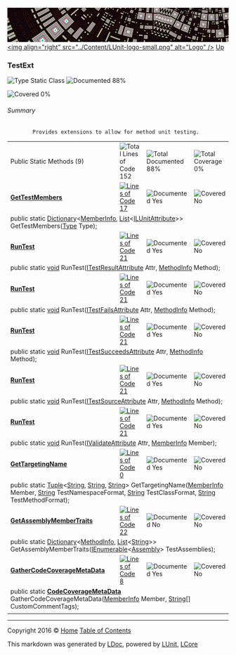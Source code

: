 ![](../Content/LUnit-banner-small.png "")
[&lt;img align=&quot;right&quot; src=&quot;../Content/LUnit-logo-small.png&quot; alt=&quot;Logo&quot; /&gt;](../../README.md)
[Up](../LUnit.md)

### TestExt

![Type Static Class](http://b.repl.ca/v1/Type-Static%20Class-blue.png "") ![Documented 88%](http://b.repl.ca/v1/Documented-88%25-green.png "")

![Covered 0%](http://b.repl.ca/v1/Covered-0%25-red.png "")


###### Summary

            Provides extensions to allow for method unit testing.
            

<table>
<tr><td>Public Static Methods (9)</td>
<td></td>
<td><img src="http://b.repl.ca/v1/Total%20Lines%20of%20Code-152-blue.png" alt="Total Lines of Code 152" /></td>
<td><img src="http://b.repl.ca/v1/Total%20Documented-88%25-green.png" alt="Total Documented 88%" /></td>
<td><img src="http://b.repl.ca/v1/Total%20Coverage-0%25-red.png" alt="Total Coverage 0%" /></td></tr>
<tr><td><strong><a href="TestExt_GetTestMembers.md" alt="">GetTestMembers</a></strong></td>
<td>   </td>
<td><a href="../Extensions/TestExt.cs#L28" alt=""><img src="http://b.repl.ca/v1/Lines%20of%20Code-17-blue.png" alt="Lines of Code 17" /></a></td>
<td><img src="http://b.repl.ca/v1/Documented-Yes-brightgreen.png" alt="Documented Yes" /></td>
<td><img src="http://b.repl.ca/v1/Covered-No-red.png" alt="Covered No" /></td></tr>
<tr><td colspan="5">public static <a href="https://msdn.microsoft.com/en-us/library/xfhwa508.aspx" alt="" target="_blank">Dictionary</a>&lt;<a href="https://msdn.microsoft.com/en-us/library/system.reflection.memberinfo.aspx" alt="">MemberInfo</a>, <a href="https://msdn.microsoft.com/en-us/library/6sh2ey19.aspx" alt="" target="_blank">List</a>&lt;<a href="" alt="" target="_blank">ILUnitAttribute</a>&gt;&gt; GetTestMembers(<a href="https://msdn.microsoft.com/en-us/library/system.type.aspx" alt="">Type</a> Type);</td>
</tr>
<tr><td><strong><a href="TestExt_RunTest-0.md" alt="">RunTest</a></strong></td>
<td>   </td>
<td><a href="../Extensions/TestExt.cs#L58" alt=""><img src="http://b.repl.ca/v1/Lines%20of%20Code-21-blue.png" alt="Lines of Code 21" /></a></td>
<td><img src="http://b.repl.ca/v1/Documented-Yes-brightgreen.png" alt="Documented Yes" /></td>
<td><img src="http://b.repl.ca/v1/Covered-No-red.png" alt="Covered No" /></td></tr>
<tr><td colspan="5">public static <a href="https://msdn.microsoft.com/en-us/library/system.void.aspx" alt="">void</a> RunTest(<a href="" alt="" target="_blank">ITestResultAttribute</a> Attr, <a href="https://msdn.microsoft.com/en-us/library/system.reflection.methodinfo.aspx" alt="">MethodInfo</a> Method);</td>
</tr>
<tr><td><strong><a href="TestExt_RunTest-1.md" alt="">RunTest</a></strong></td>
<td>   </td>
<td><a href="../Extensions/TestExt.cs#L58" alt=""><img src="http://b.repl.ca/v1/Lines%20of%20Code-21-blue.png" alt="Lines of Code 21" /></a></td>
<td><img src="http://b.repl.ca/v1/Documented-Yes-brightgreen.png" alt="Documented Yes" /></td>
<td><img src="http://b.repl.ca/v1/Covered-No-red.png" alt="Covered No" /></td></tr>
<tr><td colspan="5">public static <a href="https://msdn.microsoft.com/en-us/library/system.void.aspx" alt="">void</a> RunTest(<a href="https://www.google.com/#q=C%23+LCore.LUnit.ITestFailsAttribute" alt="Search for 'LCore.LUnit.ITestFailsAttribute'" target="_blank">ITestFailsAttribute</a> Attr, <a href="https://msdn.microsoft.com/en-us/library/system.reflection.methodinfo.aspx" alt="">MethodInfo</a> Method);</td>
</tr>
<tr><td><strong><a href="TestExt_RunTest-2.md" alt="">RunTest</a></strong></td>
<td>   </td>
<td><a href="../Extensions/TestExt.cs#L58" alt=""><img src="http://b.repl.ca/v1/Lines%20of%20Code-21-blue.png" alt="Lines of Code 21" /></a></td>
<td><img src="http://b.repl.ca/v1/Documented-Yes-brightgreen.png" alt="Documented Yes" /></td>
<td><img src="http://b.repl.ca/v1/Covered-No-red.png" alt="Covered No" /></td></tr>
<tr><td colspan="5">public static <a href="https://msdn.microsoft.com/en-us/library/system.void.aspx" alt="">void</a> RunTest(<a href="https://www.google.com/#q=C%23+LCore.LUnit.ITestSucceedsAttribute" alt="Search for 'LCore.LUnit.ITestSucceedsAttribute'" target="_blank">ITestSucceedsAttribute</a> Attr, <a href="https://msdn.microsoft.com/en-us/library/system.reflection.methodinfo.aspx" alt="">MethodInfo</a> Method);</td>
</tr>
<tr><td><strong><a href="TestExt_RunTest-3.md" alt="">RunTest</a></strong></td>
<td>   </td>
<td><a href="../Extensions/TestExt.cs#L58" alt=""><img src="http://b.repl.ca/v1/Lines%20of%20Code-21-blue.png" alt="Lines of Code 21" /></a></td>
<td><img src="http://b.repl.ca/v1/Documented-Yes-brightgreen.png" alt="Documented Yes" /></td>
<td><img src="http://b.repl.ca/v1/Covered-No-red.png" alt="Covered No" /></td></tr>
<tr><td colspan="5">public static <a href="https://msdn.microsoft.com/en-us/library/system.void.aspx" alt="">void</a> RunTest(<a href="https://www.google.com/#q=C%23+LCore.LUnit.ITestSourceAttribute" alt="Search for 'LCore.LUnit.ITestSourceAttribute'" target="_blank">ITestSourceAttribute</a> Attr, <a href="https://msdn.microsoft.com/en-us/library/system.reflection.methodinfo.aspx" alt="">MethodInfo</a> Method);</td>
</tr>
<tr><td><strong><a href="TestExt_RunTest-4.md" alt="">RunTest</a></strong></td>
<td>   </td>
<td><a href="../Extensions/TestExt.cs#L58" alt=""><img src="http://b.repl.ca/v1/Lines%20of%20Code-21-blue.png" alt="Lines of Code 21" /></a></td>
<td><img src="http://b.repl.ca/v1/Documented-Yes-brightgreen.png" alt="Documented Yes" /></td>
<td><img src="http://b.repl.ca/v1/Covered-No-red.png" alt="Covered No" /></td></tr>
<tr><td colspan="5">public static <a href="https://msdn.microsoft.com/en-us/library/system.void.aspx" alt="">void</a> RunTest(<a href="https://www.google.com/#q=C%23+LCore.LUnit.IValidateAttribute" alt="Search for 'LCore.LUnit.IValidateAttribute'" target="_blank">IValidateAttribute</a> Attr, <a href="https://msdn.microsoft.com/en-us/library/system.reflection.memberinfo.aspx" alt="">MemberInfo</a> Member);</td>
</tr>
<tr><td><strong><a href="TestExt_GetTargetingName.md" alt="">GetTargetingName</a></strong></td>
<td>   </td>
<td><a href="../Extensions/TestExt.cs#L177" alt=""><img src="http://b.repl.ca/v1/Lines%20of%20Code-0-red.png" alt="Lines of Code 0" /></a></td>
<td><img src="http://b.repl.ca/v1/Documented-Yes-brightgreen.png" alt="Documented Yes" /></td>
<td><img src="http://b.repl.ca/v1/Covered-No-red.png" alt="Covered No" /></td></tr>
<tr><td colspan="5">public static <a href="https://msdn.microsoft.com/en-us/library/dd387150.aspx" alt="" target="_blank">Tuple</a>&lt;<a href="https://msdn.microsoft.com/en-us/library/system.string.aspx" alt="">String</a>, <a href="https://msdn.microsoft.com/en-us/library/system.string.aspx" alt="">String</a>, <a href="https://msdn.microsoft.com/en-us/library/system.string.aspx" alt="">String</a>&gt; GetTargetingName(<a href="https://msdn.microsoft.com/en-us/library/system.reflection.memberinfo.aspx" alt="">MemberInfo</a> Member, <a href="https://msdn.microsoft.com/en-us/library/system.string.aspx" alt="">String</a> TestNamespaceFormat, <a href="https://msdn.microsoft.com/en-us/library/system.string.aspx" alt="">String</a> TestClassFormat, <a href="https://msdn.microsoft.com/en-us/library/system.string.aspx" alt="">String</a> TestMethodFormat);</td>
</tr>
<tr><td><strong><a href="TestExt_GetAssemblyMemberTraits.md" alt="">GetAssemblyMemberTraits</a></strong></td>
<td>   </td>
<td><a href="../Extensions/TestExt.cs#L256" alt=""><img src="http://b.repl.ca/v1/Lines%20of%20Code-22-blue.png" alt="Lines of Code 22" /></a></td>
<td><img src="http://b.repl.ca/v1/Documented-No-red.png" alt="Documented No" /></td>
<td><img src="http://b.repl.ca/v1/Covered-No-red.png" alt="Covered No" /></td></tr>
<tr><td colspan="5">public static <a href="https://msdn.microsoft.com/en-us/library/xfhwa508.aspx" alt="" target="_blank">Dictionary</a>&lt;<a href="https://msdn.microsoft.com/en-us/library/system.reflection.methodinfo.aspx" alt="">MethodInfo</a>, <a href="https://msdn.microsoft.com/en-us/library/6sh2ey19.aspx" alt="" target="_blank">List</a>&lt;<a href="https://msdn.microsoft.com/en-us/library/system.string.aspx" alt="">String</a>&gt;&gt; GetAssemblyMemberTraits(<a href="https://msdn.microsoft.com/en-us/library/78dfe2yb.aspx" alt="" target="_blank">IEnumerable</a>&lt;<a href="https://msdn.microsoft.com/en-us/library/system.reflection.assembly.aspx" alt="">Assembly</a>&gt; TestAssemblies);</td>
</tr>
<tr><td><strong><a href="TestExt_GatherCodeCoverageMetaData.md" alt="">GatherCodeCoverageMetaData</a></strong></td>
<td>   </td>
<td><a href="../Extensions/TestExt.cs#L288" alt=""><img src="http://b.repl.ca/v1/Lines%20of%20Code-8-blue.png" alt="Lines of Code 8" /></a></td>
<td><img src="http://b.repl.ca/v1/Documented-Yes-brightgreen.png" alt="Documented Yes" /></td>
<td><img src="http://b.repl.ca/v1/Covered-No-red.png" alt="Covered No" /></td></tr>
<tr><td colspan="5">public static <strong><a href="CodeCoverageMetaData.md" alt="">CodeCoverageMetaData</a></strong> GatherCodeCoverageMetaData(<a href="https://msdn.microsoft.com/en-us/library/system.reflection.memberinfo.aspx" alt="">MemberInfo</a> Member, <a href="https://msdn.microsoft.com/en-us/library/system.string.aspx" alt="">String</a>[] CustomCommentTags);</td>
</tr>
<tr><td width="850px" colspan="362"></td></tr>
</table>




---

Copyright 2016 &copy; [Home](../../README.md) [Table of Contents](../../TableOfContents.md)

This markdown was generated by [LDoc](https://github.com/CodeSingularity/LDoc), powered by [LUnit](https://github.com/CodeSingularity/LUnit), [LCore](https://github.com/CodeSingularity/LCore)
